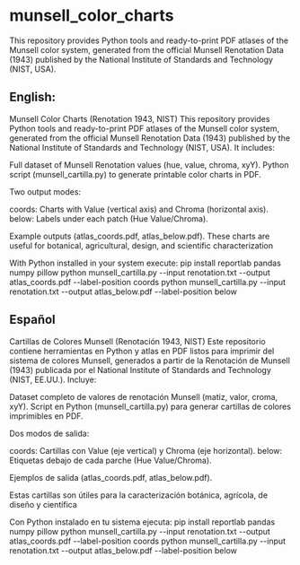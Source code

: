 # munsell_color_charts
This repository provides Python tools and ready-to-print PDF atlases of the Munsell color system, generated from the official Munsell Renotation Data (1943) published by the National Institute of Standards and Technology (NIST, USA).




## English:

Munsell Color Charts (Renotation 1943, NIST)
This repository provides Python tools and ready-to-print PDF atlases of the Munsell color system, generated from the official Munsell Renotation Data (1943) published by the National Institute of Standards and Technology (NIST, USA). It includes:

Full dataset of Munsell Renotation values (hue, value, chroma, xyY).
Python script (munsell_cartilla.py) to generate printable color charts in PDF.

Two output modes:

coords: Charts with Value (vertical axis) and Chroma (horizontal axis).
below: Labels under each patch (Hue Value/Chroma).

Example outputs (atlas_coords.pdf, atlas_below.pdf).
These charts are useful for botanical, agricultural, design, and scientific characterization

With Python installed in your system execute:
pip install reportlab pandas numpy pillow 
python munsell_cartilla.py --input renotation.txt --output atlas_coords.pdf --label-position coords
python munsell_cartilla.py --input renotation.txt --output atlas_below.pdf --label-position below  

## Español
Cartillas de Colores Munsell (Renotación 1943, NIST)
Este repositorio contiene herramientas en Python y atlas en PDF listos para imprimir del sistema de colores Munsell, generados a partir de la Renotación de Munsell (1943) publicada por el National Institute of Standards and Technology (NIST, EE.UU.).
Incluye:

Dataset completo de valores de renotación Munsell (matiz, valor, croma, xyY).
Script en Python (munsell_cartilla.py) para generar cartillas de colores imprimibles en PDF.

Dos modos de salida:

coords: Cartillas con Value (eje vertical) y Chroma (eje horizontal).
below: Etiquetas debajo de cada parche (Hue Value/Chroma).

Ejemplos de salida (atlas_coords.pdf, atlas_below.pdf).

Estas cartillas son útiles para la caracterización botánica, agrícola, de diseño y científica

Con Python instalado en tu sistema ejecuta: 
pip install reportlab pandas numpy pillow 
python munsell_cartilla.py --input renotation.txt --output atlas_coords.pdf --label-position coords
python munsell_cartilla.py --input renotation.txt --output atlas_below.pdf --label-position below  
